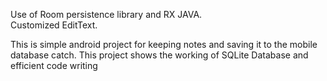 Use of Room persistence library and RX JAVA.<br>
Customized EditText.<br>
<p>This is simple android project for keeping notes and saving it to the mobile database catch. This project shows the working of SQLite Database and efficient code writing</p>
